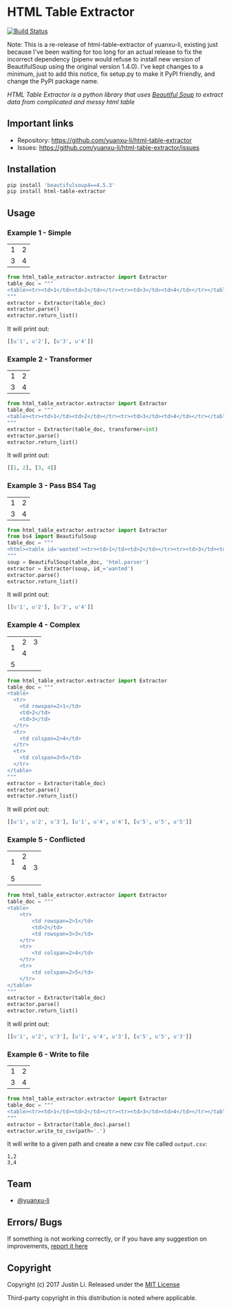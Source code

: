 # HTML Table Extractor
[![Build Status](https://travis-ci.org/yuanxu-li/html-table-extractor.svg?branch=master)](https://travis-ci.org/yuanxu-li/html-table-extractor)

Note: This is a re-release of html-table-extractor of yuanxu-li,
existing just because I've been waiting for too long for an actual
release to fix the incorrect dependency (pipenv would refuse to
install new version of BeautifulSoup using the original version
1.4.0).  I've kept changes to a minimum, just to add this notice, fix
setup.py to make it PyPI friendly, and change the PyPI package name.

_HTML Table Extractor is a python library that uses [Beautiful Soup](https://www.crummy.com/software/BeautifulSoup/) to extract data from complicated and messy html table_

## Important links
* Repository: https://github.com/yuanxu-li/html-table-extractor
* Issues: https://github.com/yuanxu-li/html-table-extractor/issues

## Installation

```bash
pip install 'beautifulsoup4==4.5.3'
pip install html-table-extractor
```

## Usage

### Example 1 - Simple

<table><tr><td>1</td><td>2</td></tr><tr><td>3</td><td>4</td></tr></table>

```python
from html_table_extractor.extractor import Extractor
table_doc = """
<table><tr><td>1</td><td>2</td></tr><tr><td>3</td><td>4</td></tr></table>
"""
extractor = Extractor(table_doc)
extractor.parse()
extractor.return_list()
```
It will print out:
```python
[[u'1', u'2'], [u'3', u'4']]
```

### Example 2 - Transformer

<table><tr><td>1</td><td>2</td></tr><tr><td>3</td><td>4</td></tr></table>

```python
from html_table_extractor.extractor import Extractor
table_doc = """
<table><tr><td>1</td><td>2</td></tr><tr><td>3</td><td>4</td></tr></table>
"""
extractor = Extractor(table_doc, transformer=int)
extractor.parse()
extractor.return_list()
```
It will print out:
```python
[[1, 2], [3, 4]]
```

### Example 3 - Pass BS4 Tag

<table><tr><td>1</td><td>2</td></tr><tr><td>3</td><td>4</td></tr></table>

```python
from html_table_extractor.extractor import Extractor
from bs4 import BeautifulSoup
table_doc = """
<html><table id='wanted'><tr><td>1</td><td>2</td></tr><tr><td>3</td><td>4</td></tr></table><table id='unwanted'><tr><td>not wanted</td></tr></table></html>
"""
soup = BeautifulSoup(table_doc, 'html.parser')
extractor = Extractor(soup, id_='wanted')
extractor.parse()
extractor.return_list()
```
It will print out:
```python
[[u'1', u'2'], [u'3', u'4']]
```

### Example 4 - Complex

<table>
    <tr>
        <td rowspan=2>1</td>
        <td>2</td>
        <td>3</td>
    </tr>
    <tr>
        <td colspan=2>4</td>
    </tr>
    <tr>
        <td colspan=3>5</td>
    </tr>
</table>

```python
from html_table_extractor.extractor import Extractor
table_doc = """
<table>
  <tr>
    <td rowspan=2>1</td>
    <td>2</td>
    <td>3</td>
  </tr>
  <tr>
    <td colspan=2>4</td>
  </tr>
  <tr>
    <td colspan=3>5</td>
  </tr>
</table>
"""
extractor = Extractor(table_doc)
extractor.parse()
extractor.return_list()
```
It will print out:
```python
[[u'1', u'2', u'3'], [u'1', u'4', u'4'], [u'5', u'5', u'5']]
```

### Example 5 - Conflicted

<table>
    <tr>
        <td rowspan=2>1</td>
        <td>2</td>
        <td rowspan=3>3</td>
    </tr>
    <tr>
        <td colspan=2>4</td>
    </tr>
    <tr>
        <td colspan=2>5</td>
    </tr>
</table>

```python
from html_table_extractor.extractor import Extractor
table_doc = """
<table>
    <tr>
        <td rowspan=2>1</td>
        <td>2</td>
        <td rowspan=3>3</td>
    </tr>
    <tr>
        <td colspan=2>4</td>
    </tr>
    <tr>
        <td colspan=2>5</td>
    </tr>
</table>
"""
extractor = Extractor(table_doc)
extractor.parse()
extractor.return_list()
```
It will print out:
```python
[[u'1', u'2', u'3'], [u'1', u'4', u'3'], [u'5', u'5', u'3']]
```

### Example 6 - Write to file

<table><tr><td>1</td><td>2</td></tr><tr><td>3</td><td>4</td></tr></table>

```python
from html_table_extractor.extractor import Extractor
table_doc = """
<table><tr><td>1</td><td>2</td></tr><tr><td>3</td><td>4</td></tr></table>
"""
extractor = Extractor(table_doc).parse()
extractor.write_to_csv(path='.')
```
It will write to a given path and create a new csv file called `output.csv`:
```
1,2
3,4

```

## Team

* [@yuanxu-li](https://github.com/yuanxu-li)

## Errors/ Bugs

If something is not working correctly, or if you have any suggestion on improvements, [report it here](https://github.com/yuanxu-li/table-extractor/issues)

## Copyright

Copyright (c) 2017 Justin Li. Released under the [MIT License](https://github.com/yuanxu-li/html-table-extractor/blob/master/README.md)

Third-party copyright in this distribution is noted where applicable.
